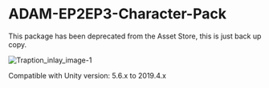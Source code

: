 # ADAM-EP2EP3-Character-Pack
This package has been deprecated from the Asset Store, this is just back up copy.


![Traption_inlay_image-1](./https://blogs.unity3d.com/wp-content/uploads/2018/04/Traption_inlay_image-1.png)

Compatible with Unity version: 5.6.x to 2019.4.x
